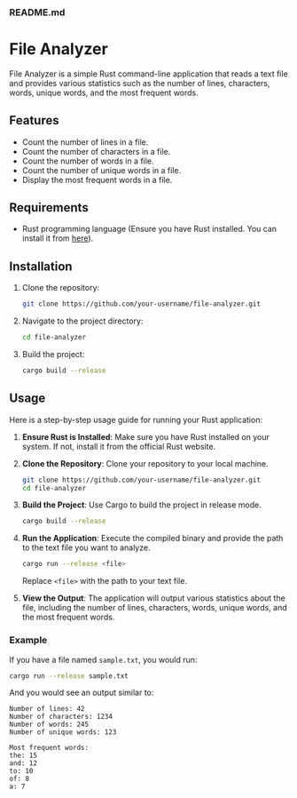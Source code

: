 ### README.md

# File Analyzer

File Analyzer is a simple Rust command-line application that reads a text file and provides various statistics such as the number of lines, characters, words, unique words, and the most frequent words.

## Features

- Count the number of lines in a file.
- Count the number of characters in a file.
- Count the number of words in a file.
- Count the number of unique words in a file.
- Display the most frequent words in a file.

## Requirements

- Rust programming language (Ensure you have Rust installed. You can install it from [here](https://www.rust-lang.org/)).

## Installation

1. Clone the repository:
   ```sh
   git clone https://github.com/your-username/file-analyzer.git
   ```
2. Navigate to the project directory:
   ```sh
   cd file-analyzer
   ```
3. Build the project:
   ```sh
   cargo build --release
   ```

## Usage

Here is a step-by-step usage guide for running your Rust application:

1. **Ensure Rust is Installed**: Make sure you have Rust installed on your system. If not, install it from the official Rust website.

2. **Clone the Repository**: Clone your repository to your local machine.
   ```sh
   git clone https://github.com/your-username/file-analyzer.git
   cd file-analyzer
   ```

3. **Build the Project**: Use Cargo to build the project in release mode.
   ```sh
   cargo build --release
   ```

4. **Run the Application**: Execute the compiled binary and provide the path to the text file you want to analyze.
   ```sh
   cargo run --release <file>
   ```
   Replace `<file>` with the path to your text file.

5. **View the Output**: The application will output various statistics about the file, including the number of lines, characters, words, unique words, and the most frequent words.

### Example

If you have a file named `sample.txt`, you would run:
```sh
cargo run --release sample.txt
```

And you would see an output similar to:
```
Number of lines: 42
Number of characters: 1234
Number of words: 245
Number of unique words: 123

Most frequent words:
the: 15
and: 12
to: 10
of: 8
a: 7
```
